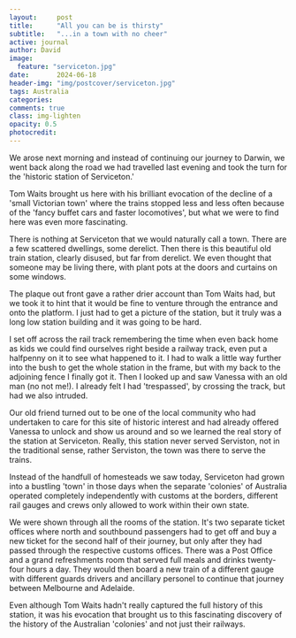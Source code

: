 ```yaml
---
layout:     post
title:      "All you can be is thirsty"
subtitle:   "...in a town with no cheer"
active: journal
author: David
image:
  feature: "serviceton.jpg"
date:       2024-06-18
header-img: "img/postcover/serviceton.jpg"
tags: Australia
categories: 
comments: true
class: img-lighten 
opacity: 0.5
photocredit:
---
```


We arose next morning and instead of continuing our journey to Darwin, we went back along the road we had travelled last evening and took the turn for the 'historic station of Serviceton.'

Tom Waits brought us here with his brilliant evocation of the decline of a 'small Victorian town' where the trains stopped less and less often because of the 'fancy buffet cars and faster locomotives', but what we were to find here was even more fascinating.

There is nothing at Serviceton that we would naturally call a town. There are a few scattered dwellings, some derelict. Then there is this beautiful old train station, clearly disused, but far from derelict. We even thought that someone may be living there, with plant pots at the doors and curtains on some windows. 

The plaque out front gave a rather drier account than Tom Waits had, but we took it to hint that it would be fine to venture through the entrance and onto the platform. I just had to get a picture of the station, but it truly was a long low station building and it was going to be hard. 

I set off across the rail track remembering the time when even back home as kids we could find ourselves right beside a railway track, even put a halfpenny on it to see what happened to it. I had to walk a little way further into the bush to get the whole station in the frame, but with my back to the adjoining fence I finally got it. Then I looked up and saw Vanessa with an old man (no not me!). I already felt I had 'trespassed', by crossing the track, but had we also intruded.

Our old friend turned out to be one of the local community who had undertaken to care for this site of historic interest and had already offered Vanessa to unlock and show us around and so we learned the real story of the station at Serviceton. Really, this station never served Serviston, not in the traditional sense, rather Serviston, the town was there to serve the trains.

Instead of the handfull of homesteads we saw today, Serviceton had grown into a bustling 'town'
in those days when the separate 'colonies' of Australia operated completely independently with customs at the borders, different rail gauges and crews only allowed to work within their own state.

We were shown through all the rooms of the station. It's two separate ticket offices where north and southbound passengers had to get off and buy a new ticket for the second half of their journey, but only after they had passed through the respective customs offices. There was a Post Office and a grand refreshments room that served full meals and drinks twenty-four hours a day. They would then board a new train of a different gauge with different guards drivers and ancillary personel to continue that journey between Melbourne and Adelaide.

Even although Tom Waits hadn't really captured the full history of this station, it was his evocation that brought us to this fascinating discovery of the history of the Australian 'colonies' and not just their railways. 

 










